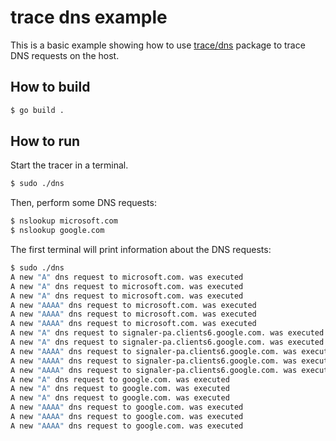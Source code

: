 # trace dns example

This is a basic example showing how to use
[trace/dns](https://github.com/inspektor-gadget/inspektor-gadget/tree/main/pkg/gadgets/trace/dns)
package to trace DNS requests on the host.


## How to build

```bash
$ go build .
```

## How to run

Start the tracer in a terminal.

```bash
$ sudo ./dns
```

Then, perform some DNS requests:


```bash
$ nslookup microsoft.com
$ nslookup google.com
```

The first terminal will print information about the DNS requests:
```bash
$ sudo ./dns
A new "A" dns request to microsoft.com. was executed
A new "A" dns request to microsoft.com. was executed
A new "A" dns request to microsoft.com. was executed
A new "AAAA" dns request to microsoft.com. was executed
A new "AAAA" dns request to microsoft.com. was executed
A new "AAAA" dns request to microsoft.com. was executed
A new "A" dns request to signaler-pa.clients6.google.com. was executed
A new "A" dns request to signaler-pa.clients6.google.com. was executed
A new "AAAA" dns request to signaler-pa.clients6.google.com. was executed
A new "AAAA" dns request to signaler-pa.clients6.google.com. was executed
A new "AAAA" dns request to signaler-pa.clients6.google.com. was executed
A new "A" dns request to google.com. was executed
A new "A" dns request to google.com. was executed
A new "A" dns request to google.com. was executed
A new "AAAA" dns request to google.com. was executed
A new "AAAA" dns request to google.com. was executed
A new "AAAA" dns request to google.com. was executed
```
